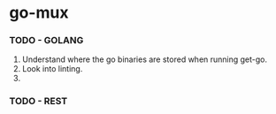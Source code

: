 # go-mux


### TODO - GOLANG

1. Understand where the go binaries are stored when running get-go.
2. Look into linting.
3. 

### TODO - REST
